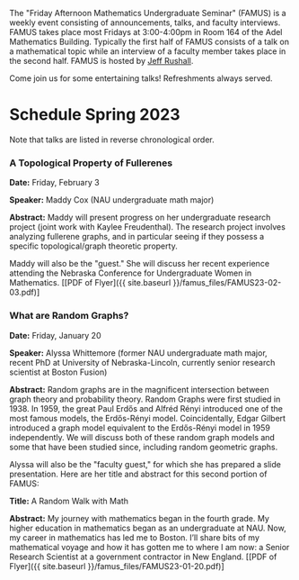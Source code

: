 The "Friday Afternoon Mathematics Undergraduate Seminar" (FAMUS) is a weekly event consisting of announcements, talks, and faculty interviews.  FAMUS takes place most Fridays at 3:00-4:00pm in Room 164 of the Adel Mathematics Building.  Typically the first half of FAMUS consists of a talk on a mathematical topic while an interview of a faculty member takes place in the second half. FAMUS is hosted by [Jeff Rushall](https://nau.edu/cefns/natsci/math/directory-full-time/rushall-jeff/).

Come join us for some entertaining talks!  Refreshments always served.

# Schedule Spring 2023 #

Note that talks are listed in reverse chronological order.

### A Topological Property of Fullerenes

**Date:** Friday, February 3

**Speaker:** Maddy Cox (NAU undergraduate math major)

**Abstract:** Maddy will present progress on her undergraduate research project (joint work with Kaylee Freudenthal).  The research project involves analyzing fullerene graphs, and in particular seeing if they possess a specific topological/graph theoretic property.  

Maddy will also be the "guest."  She will discuss her recent experience attending the Nebraska Conference for Undergraduate Women in Mathematics.  [[PDF of Flyer]({{ site.baseurl }}/famus_files/FAMUS23-02-03.pdf)]

### What are Random Graphs?

**Date:** Friday, January 20

**Speaker:** Alyssa Whittemore (former NAU undergraduate math major, recent PhD at University of Nebraska-Lincoln, currently senior research scientist at Boston Fusion)

**Abstract:**  Random graphs are in the magnificent intersection between graph theory and probability theory. Random Graphs were first studied in 1938. In 1959, the great Paul Erdős and Alfréd Rényi introduced one of the most famous models, the Erdős-Rényi model. Coincidentally, Edgar Gilbert introduced a graph model equivalent to the Erdős-Rényi model in 1959 independently. We will discuss both of these random graph models and some that have been studied since, including random geometric graphs.

Alyssa will also be the "faculty guest," for which she has prepared a slide presentation.  Here are her title and abstract for this second portion of FAMUS:

**Title:** A Random Walk with Math

**Abstract:** My journey with mathematics began in the fourth grade. My higher education in mathematics began as an undergraduate at NAU. Now, my career in mathematics has led me to Boston. I’ll share bits of my mathematical voyage and how it has gotten me to where I am now: a Senior Research Scientist at a government contractor in New England.  [[PDF of Flyer]({{ site.baseurl }}/famus_files/FAMUS23-01-20.pdf)]
